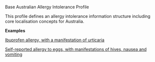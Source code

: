 Base Australian Allergy Intolerance Profile

This profile defines an allergy intolerance information structure including core localisation concepts for Australia.

**Examples**

[Ibuprofen allergy, with a manifestation of urticaria](AllergyIntolerance-allergyintolerance-example0.html)

[Self-reported allergy to eggs, with manifestations of hives, nausea and vomiting](AllergyIntolerance-allergyintolerance-example1.html)
